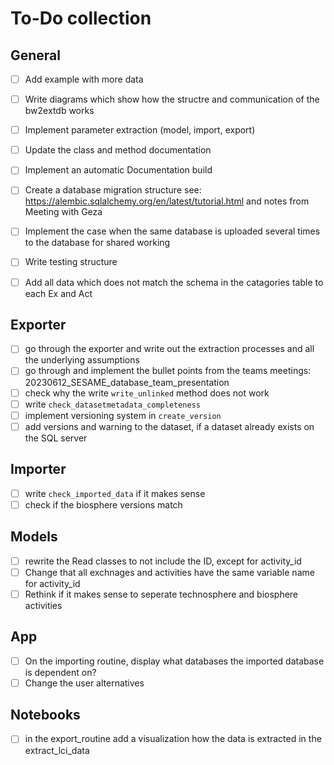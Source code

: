 # To-Do collection

## General
- [ ] Add example with more data
- [ ] Write diagrams which show how the structre and communication of the bw2extdb works 
- [ ] Implement parameter extraction (model, import, export)
- [ ] Update the class and method documentation
- [ ] Implement an automatic Documentation build
- [ ] Create a database migration structure see:  https://alembic.sqlalchemy.org/en/latest/tutorial.html and notes from Meeting with Geza
- [ ] Implement the case when the same database is uploaded several times to the database for shared working
- [ ] Write testing structure
- [ ] Add all data which does not match the schema in the catagories table to each Ex and Act


## Exporter
- [ ] go through the exporter and write out the extraction processes and all the underlying assumptions
- [ ] go through and implement the bullet points from the teams meetings: 20230612_SESAME_database_team_presentation
- [ ] check why the write `write_unlinked` method does not work
- [ ] write `check_datasetmetadata_completeness`
- [ ] implement versioning system in `create_version`
- [ ] add versions and warning to the dataset, if a dataset already exists on the SQL server

## Importer
- [ ] write `check_imported_data` if it makes sense
- [ ] check if the biosphere versions match

## Models
- [ ] rewrite the Read classes to not include the ID, except for activity_id
- [ ] Change that all exchnages and activities have the same variable name for activity_id
- [ ] Rethink if it makes sense to seperate technosphere and biosphere activities

## App
- [ ] On the importing routine, display what databases the imported database is dependent on?
- [ ] Change the user alternatives

## Notebooks
- [ ] in the export_routine add a visualization how the data is extracted in the extract_lci_data 
